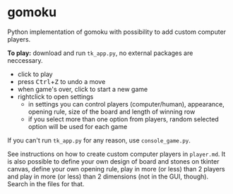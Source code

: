 # gomoku
Python implementation of gomoku with possibility to add custom computer players.

**To play:** download and run `tk_app.py`, no external packages are neccessary.
 - click to play
 - press <kbd>Ctrl</kbd>+<kbd>Z</kbd> to undo a move
 - when game's over, click to start a new game
 - rightclick to open settings
    - in settings you can control players (computer/human), appearance, opening rule, size of the board and length of winning row
    - if you select more than one option from players,
      random selected option will be used for each game

If you can't run `tk_app.py` for any reason, use `console_game.py`.

See instructions on how to create custom computer players in `player.md`. It is also possible to define your own design of board and stones on tkinter canvas, define your own opening rule,
play in more (or less) than 2 players and play in more (or less) than 2 dimensions (not in the GUI, though). Search in the files for that.

